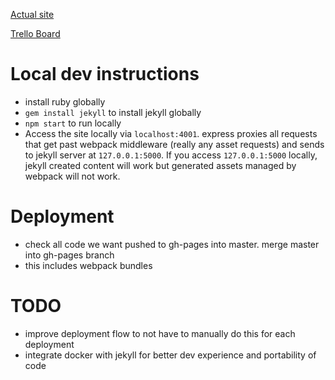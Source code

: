 [Actual site](https://mcmickjuice.github.io/macho-man-ff-constitution/league/constitution)

[Trello Board](https://trello.com/b/rWksYkfd/macho-man-constitution)

# Local dev instructions

* install ruby globally
* `gem install jekyll` to install jekyll globally
* `npm start` to run locally
* Access the site locally via `localhost:4001`.  express proxies all requests that get past webpack middleware (really any asset requests) and sends to jekyll server at `127.0.0.1:5000`.  If you access `127.0.0.1:5000` locally, jekyll created content will work but generated assets managed by webpack will not work.

# Deployment

* check all code we want pushed to gh-pages into master. merge master into gh-pages branch
* this includes webpack bundles

# TODO

* improve deployment flow to not have to manually do this for each deployment
* integrate docker with jekyll for better dev experience and portability of code